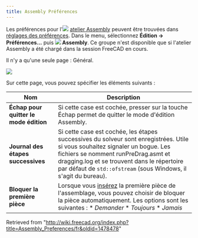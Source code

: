 ```yaml
---
title: Assembly Préférences
---
```

Les préférences pour l'![](/images/Workbench_Assembly.svg) [atelier Assembly](/Assembly_Workbench/fr "Assembly Workbench/fr") peuvent être trouvées dans [réglages des préférences](/Preferences_Editor/fr "Preferences Editor/fr"). Dans le menu, sélectionnez **Édition → Préférences...** puis **![](/images/Workbench_Assembly.svg) Assembly**. Ce groupe n'est disponible que si l'atelier Assembly a été chargé dans la session FreeCAD en cours.

Il n'y a qu'une seule page : Général.

![](/images/Preferences_Assembly_Page_General.png)

Sur cette page, vous pouvez spécifier les éléments suivants :

| Nom | Description |
| --- | --- |
| **Échap pour quitter le mode édition** | Si cette case est cochée, presser sur la touche Échap permet de quitter le mode d'édition Assembly. |
| **Journal des étapes successives** | Si cette case est cochée, les étapes successives du solveur sont enregistrées. Utile si vous souhaitez signaler un bogue. Les fichiers se nomment runPreDrag.asmt et dragging.log et se trouvent dans le répertoire par défaut de `std::ofstream` (sous Windows, il s'agit du bureau). |
| **Bloquer la première pièce** | Lorsque vous [insérez](/Assembly_InsertLink/fr "Assembly InsertLink/fr") la première pièce de l'assemblage, vous pouvez choisir de bloquer la pièce automatiquement. Les options sont les suivantes :  * *Demander* * *Toujours* * *Jamais* |

Retrieved from "<http://wiki.freecad.org/index.php?title=Assembly_Preferences/fr&oldid=1478478>"